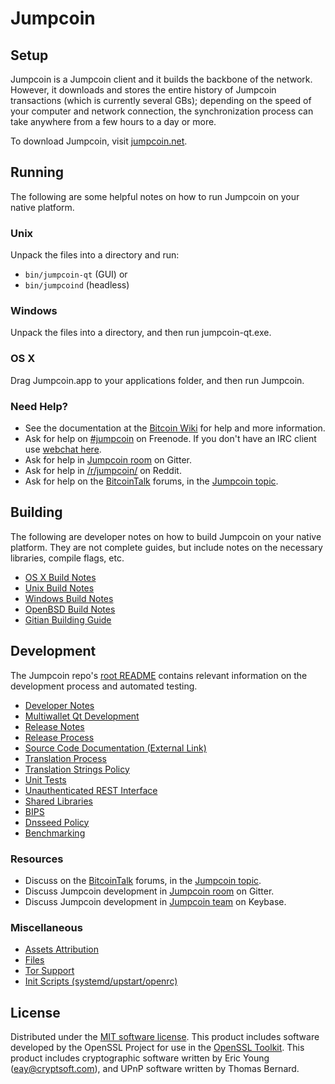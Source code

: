 Jumpcoin
=============

Setup
---------------------
Jumpcoin is a Jumpcoin client and it builds the backbone of the network. However, it downloads and stores the entire history of Jumpcoin transactions (which is currently several GBs); depending on the speed of your computer and network connection, the synchronization process can take anywhere from a few hours to a day or more.

To download Jumpcoin, visit [jumpcoin.net](https://jumpcoin.net).

Running
---------------------
The following are some helpful notes on how to run Jumpcoin on your native platform.

### Unix

Unpack the files into a directory and run:

- `bin/jumpcoin-qt` (GUI) or
- `bin/jumpcoind` (headless)

### Windows

Unpack the files into a directory, and then run jumpcoin-qt.exe.

### OS X

Drag Jumpcoin.app to your applications folder, and then run Jumpcoin.

### Need Help?

* See the documentation at the [Bitcoin Wiki](https://en.bitcoin.it/wiki/Main_Page)
for help and more information.
* Ask for help on [#jumpcoin](http://webchat.freenode.net?channels=jumpcoin) on Freenode. If you don't have an IRC client use [webchat here](http://webchat.freenode.net?channels=jumpcoin).
* Ask for help in [Jumpcoin room](https://gitter.im/BlackCoin_Hub) on Gitter.
* Ask for help in [/r/jumpcoin/](https://nm.reddit.com/r/jumpcoin/) on Reddit.
* Ask for help on the [BitcoinTalk](https://bitcointalk.org/) forums, in the [Jumpcoin topic](https://bitcointalk.org/index.php?topic=3017838.new#new).

Building
---------------------
The following are developer notes on how to build Jumpcoin on your native platform. They are not complete guides, but include notes on the necessary libraries, compile flags, etc.

- [OS X Build Notes](build-osx.md)
- [Unix Build Notes](build-unix.md)
- [Windows Build Notes](build-windows.md)
- [OpenBSD Build Notes](build-openbsd.md)
- [Gitian Building Guide](gitian-building.md)

Development
---------------------
The Jumpcoin repo's [root README](/README.md) contains relevant information on the development process and automated testing.

- [Developer Notes](developer-notes.md)
- [Multiwallet Qt Development](multiwallet-qt.md)
- [Release Notes](release-notes.md)
- [Release Process](release-process.md)
- [Source Code Documentation (External Link)](https://dev.visucore.com/bitcoin/doxygen/)
- [Translation Process](translation_process.md)
- [Translation Strings Policy](translation_strings_policy.md)
- [Unit Tests](unit-tests.md)
- [Unauthenticated REST Interface](REST-interface.md)
- [Shared Libraries](shared-libraries.md)
- [BIPS](bips.md)
- [Dnsseed Policy](dnsseed-policy.md)
- [Benchmarking](benchmarking.md)

### Resources
* Discuss on the [BitcoinTalk](https://bitcointalk.org/) forums, in the [Jumpcoin topic](https://bitcointalk.org/index.php?topic=3017838.new#new).
* Discuss Jumpcoin development in [Jumpcoin room](https://gitter.im/BlackCoin_Hub) on Gitter.
* Discuss Jumpcoin development in [Jumpcoin team](https://keybase.io/team/jumpcoin) on Keybase.

### Miscellaneous
- [Assets Attribution](assets-attribution.md)
- [Files](files.md)
- [Tor Support](tor.md)
- [Init Scripts (systemd/upstart/openrc)](init.md)

License
---------------------
Distributed under the [MIT software license](http://www.opensource.org/licenses/mit-license.php).
This product includes software developed by the OpenSSL Project for use in the [OpenSSL Toolkit](https://www.openssl.org/). This product includes
cryptographic software written by Eric Young ([eay@cryptsoft.com](mailto:eay@cryptsoft.com)), and UPnP software written by Thomas Bernard.
